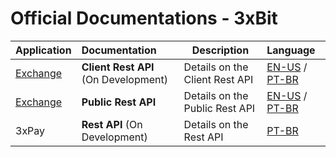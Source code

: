 # Official Documentations - 3xBit

| Application | Documentation | Description                             | Language 
|:------------|:--------------|--------------------------|:------------------------------------
| [Exchange](https://app.3xbit.com.br/signup)    | **Client Rest API** (On Development) | Details on the Client Rest API | [EN-US](https://github.com/3xbit/docs/blob/master/exchange/client-rest-api-en_us.md) / [PT-BR](https://github.com/3xbit/docs/blob/master/exchange/client-rest-api-pt_br.md) |
| [Exchange](https://app.3xbit.com.br/signup)    | **Public Rest API** | Details on the Public Rest API | [EN-US](https://github.com/3xbit/docs/blob/master/exchange/public-rest-api-en_us.md) / [PT-BR](https://github.com/3xbit/docs/blob/master/exchange/public-rest-api-pt_br.md) |
| 3xPay    | **Rest API** (On Development) | Details on the Rest API | [PT-BR](https://github.com/3xbit/docs/blob/master/payments/rest-api-pt_br.md) |

